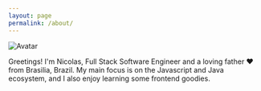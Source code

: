 ```yaml
---
layout: page
permalink: /about/
---
```

<img src="https://en.gravatar.com/userimage/102645074/3470dda6368a88a37ef4dc225eecbce4.jpg?size=200" class="circle vcenter responsive-img" alt="Avatar" />

Greetings! I'm Nicolas, Full Stack Software Engineer and a loving father &hearts; from Brasilia, Brazil. My main focus is on the Javascript and Java ecosystem, and I also enjoy learning some frontend goodies.
